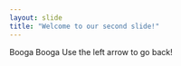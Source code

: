 ```yaml
---
layout: slide
title: "Welcome to our second slide!"
---
```

Booga Booga
Use the left arrow to go back!
